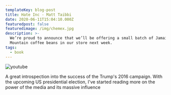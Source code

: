 ```yaml
---
templateKey: blog-post
title: Hate Inc - Matt Taibbi
date: 2020-06-11T15:04:10.000Z
featuredpost: false
featuredimage: /img/chemex.jpg
description: >-
  We’re proud to announce that we’ll be offering a small batch of Jamaica Blue
  Mountain coffee beans in our store next week.
tags:
  - book
---
```

![youtube](/img/220px-The_Joe_Rogan_Experience_logo.jpg)

A great introspection into the success of the Trump's 2016 campaign. With the upcoming US presidential election, I've started reading more on the power of the media and its massive influence 

